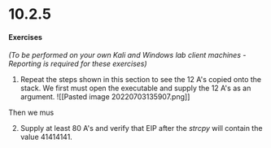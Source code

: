 # 10.2.5
#### Exercises

_(To be performed on your own Kali and Windows lab client machines - Reporting is required for these exercises)_

1.  Repeat the steps shown in this section to see the 12 A's copied onto the stack.
We first must open the executable and supply the 12 A's as an argument.
![[Pasted image 20220703135907.png]]

Then we mus

2.  Supply at least 80 A's and verify that EIP after the _strcpy_ will contain the value 41414141.

